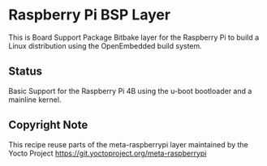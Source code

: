 # Raspberry Pi BSP Layer

This is Board Support Package Bitbake layer for the Raspberry Pi to build a Linux distribution using the OpenEmbedded build system. 

## Status

Basic Support for the Raspberry Pi 4B using the u-boot bootloader and a mainline kernel. 

## Copyright Note 

This recipe reuse parts of the meta-raspberrypi layer maintained by the Yocto Project
https://git.yoctoproject.org/meta-raspberrypi
